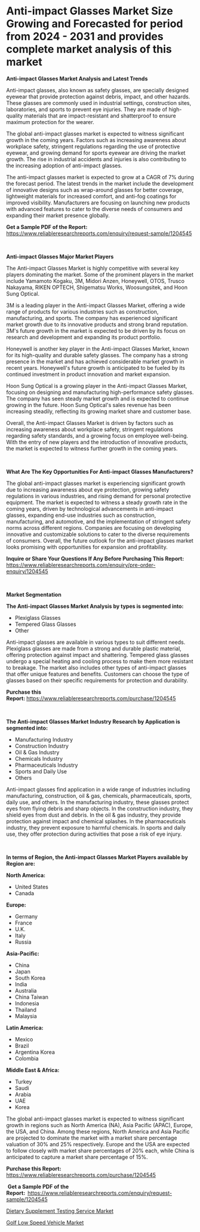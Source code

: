 <p><h1>Anti-impact Glasses Market Size Growing and Forecasted for period from 2024 - 2031 and provides complete market analysis of this market</h1></p><p><strong>Anti-impact Glasses Market Analysis and Latest Trends</strong></p>
<p><p>Anti-impact glasses, also known as safety glasses, are specially designed eyewear that provide protection against debris, impact, and other hazards. These glasses are commonly used in industrial settings, construction sites, laboratories, and sports to prevent eye injuries. They are made of high-quality materials that are impact-resistant and shatterproof to ensure maximum protection for the wearer.</p><p>The global anti-impact glasses market is expected to witness significant growth in the coming years. Factors such as increasing awareness about workplace safety, stringent regulations regarding the use of protective eyewear, and growing demand for sports eyewear are driving the market growth. The rise in industrial accidents and injuries is also contributing to the increasing adoption of anti-impact glasses.</p><p>The anti-impact glasses market is expected to grow at a CAGR of 7% during the forecast period. The latest trends in the market include the development of innovative designs such as wrap-around glasses for better coverage, lightweight materials for increased comfort, and anti-fog coatings for improved visibility. Manufacturers are focusing on launching new products with advanced features to cater to the diverse needs of consumers and expanding their market presence globally.</p></p>
<p><strong>Get a Sample PDF of the Report:&nbsp;</strong> <a href="https://www.reliableresearchreports.com/enquiry/request-sample/1204545">https://www.reliableresearchreports.com/enquiry/request-sample/1204545</a></p>
<p>&nbsp;</p>
<p><strong>Anti-impact Glasses Major Market Players</strong></p>
<p><p>The Anti-impact Glasses Market is highly competitive with several key players dominating the market. Some of the prominent players in the market include Yamamoto Kogaku, 3M, Midori Anzen, Honeywell, OTOS, Trusco Nakayama, RIKEN OPTECH, Shigematsu Works, Woosungsitek, and Hoon Sung Optical.</p><p>3M is a leading player in the Anti-impact Glasses Market, offering a wide range of products for various industries such as construction, manufacturing, and sports. The company has experienced significant market growth due to its innovative products and strong brand reputation. 3M's future growth in the market is expected to be driven by its focus on research and development and expanding its product portfolio.</p><p>Honeywell is another key player in the Anti-impact Glasses Market, known for its high-quality and durable safety glasses. The company has a strong presence in the market and has achieved considerable market growth in recent years. Honeywell's future growth is anticipated to be fueled by its continued investment in product innovation and market expansion.</p><p>Hoon Sung Optical is a growing player in the Anti-impact Glasses Market, focusing on designing and manufacturing high-performance safety glasses. The company has seen steady market growth and is expected to continue growing in the future. Hoon Sung Optical's sales revenue has been increasing steadily, reflecting its growing market share and customer base.</p><p>Overall, the Anti-impact Glasses Market is driven by factors such as increasing awareness about workplace safety, stringent regulations regarding safety standards, and a growing focus on employee well-being. With the entry of new players and the introduction of innovative products, the market is expected to witness further growth in the coming years.</p></p>
<p>&nbsp;</p>
<p><strong>What Are The Key Opportunities For Anti-impact Glasses Manufacturers?</strong></p>
<p><p>The global anti-impact glasses market is experiencing significant growth due to increasing awareness about eye protection, growing safety regulations in various industries, and rising demand for personal protective equipment. The market is expected to witness a steady growth rate in the coming years, driven by technological advancements in anti-impact glasses, expanding end-use industries such as construction, manufacturing, and automotive, and the implementation of stringent safety norms across different regions. Companies are focusing on developing innovative and customizable solutions to cater to the diverse requirements of consumers. Overall, the future outlook for the anti-impact glasses market looks promising with opportunities for expansion and profitability.</p></p>
<p><strong>Inquire or Share Your Questions If Any Before Purchasing This Report:</strong> <a href="https://www.reliableresearchreports.com/enquiry/pre-order-enquiry/1204545">https://www.reliableresearchreports.com/enquiry/pre-order-enquiry/1204545</a></p>
<p>&nbsp;</p>
<p><strong>Market Segmentation</strong></p>
<p><strong>The Anti-impact Glasses Market Analysis by types is segmented into:</strong></p>
<p><ul><li>Plexiglass Glasses</li><li>Tempered Glass Glasses</li><li>Other</li></ul></p>
<p><p>Anti-impact glasses are available in various types to suit different needs. Plexiglass glasses are made from a strong and durable plastic material, offering protection against impact and shattering. Tempered glass glasses undergo a special heating and cooling process to make them more resistant to breakage. The market also includes other types of anti-impact glasses that offer unique features and benefits. Customers can choose the type of glasses based on their specific requirements for protection and durability.</p></p>
<p><strong>Purchase this Report:&nbsp;</strong><a href="https://www.reliableresearchreports.com/purchase/1204545">https://www.reliableresearchreports.com/purchase/1204545</a></p>
<p>&nbsp;</p>
<p><strong>The Anti-impact Glasses Market Industry Research by Application is segmented into:</strong></p>
<p><ul><li>Manufacturing Industry</li><li>Construction Industry</li><li>Oil & Gas Industry</li><li>Chemicals Industry</li><li>Pharmaceuticals Industry</li><li>Sports and Daily Use</li><li>Others</li></ul></p>
<p><p>Anti-impact glasses find application in a wide range of industries including manufacturing, construction, oil & gas, chemicals, pharmaceuticals, sports, daily use, and others. In the manufacturing industry, these glasses protect eyes from flying debris and sharp objects. In the construction industry, they shield eyes from dust and debris. In the oil & gas industry, they provide protection against impact and chemical splashes. In the pharmaceuticals industry, they prevent exposure to harmful chemicals. In sports and daily use, they offer protection during activities that pose a risk of eye injury.</p></p>
<p>&nbsp;</p>
<p><strong>In terms of Region, the Anti-impact Glasses Market Players available by Region are:</strong></p>
<p>
    <p> <strong> North America: </strong>
        <ul>
            <li>United States</li>
            <li>Canada</li>
        </ul>
        </p> 
    <p> <strong> Europe: </strong>
        <ul>
            <li>Germany</li>
            <li>France</li>
            <li>U.K.</li>
            <li>Italy</li>
            <li>Russia</li>
        </ul>
        </p> 
    <p> <strong> Asia-Pacific: </strong>
        <ul>
            <li>China</li>
            <li>Japan</li>
            <li>South Korea</li>
            <li>India</li>
            <li>Australia</li>
            <li>China Taiwan</li>
            <li>Indonesia</li>
            <li>Thailand</li>
            <li>Malaysia</li>
        </ul>
        </p> 
    <p> <strong> Latin America: </strong>
        <ul>
            <li>Mexico</li>
            <li>Brazil</li>
            <li>Argentina Korea</li>
            <li>Colombia</li>
        </ul>
        </p> 
    <p> <strong> Middle East & Africa: </strong>
        <ul>
            <li>Turkey</li>
            <li>Saudi</li>
            <li>Arabia</li>
            <li>UAE</li>
            <li>Korea</li>
        </ul>
    </p>
    </p>
<p><p>The global anti-impact glasses market is expected to witness significant growth in regions such as North America (NA), Asia Pacific (APAC), Europe, the USA, and China. Among these regions, North America and Asia Pacific are projected to dominate the market with a market share percentage valuation of 30% and 25% respectively. Europe and the USA are expected to follow closely with market share percentages of 20% each, while China is anticipated to capture a market share percentage of 15%.</p></p>
<p><strong>Purchase this Report: </strong><a href="https://www.reliableresearchreports.com/purchase/1204545">https://www.reliableresearchreports.com/purchase/1204545</a></p>
<p>&nbsp;<strong>Get a Sample PDF of the Report:&nbsp;&nbsp;</strong><a href="https://www.reliableresearchreports.com/enquiry/request-sample/1204545">https://www.reliableresearchreports.com/enquiry/request-sample/1204545</a></p>
<p><strong></strong></p>
<p><p><a href="https://issuu.com/reportprime-2/docs/dietary-supplement-testing-service-market-size-203">Dietary Supplement Testing Service Market</a></p><p><a href="https://issuu.com/reportprime-2/docs/golf-low-speed-vehicle-market-size-2030.pptx">Golf Low Speed Vehicle Market</a></p></p>